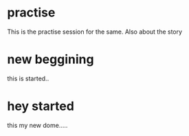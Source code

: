 # practise
This is the practise session for the same. Also about the story


# new beggining 
this is started..

# hey started 
this my new dome.....